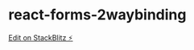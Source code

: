 # react-forms-2waybinding

[Edit on StackBlitz ⚡️](https://stackblitz.com/edit/react-forms-2waybinding)